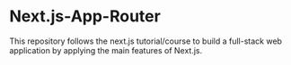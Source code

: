 # Next.js-App-Router
This repository follows the next.js tutorial/course to build a full-stack web application by applying the main features of Next.js.
